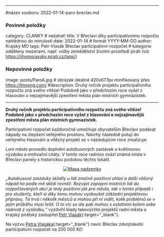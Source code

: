 
---
#název souboru: 2022-01-14-paro-breclav.md
### Povinné položky ###

category: CLANKY   # nešahat!
title: V Břeclavi díky participativnímu rozpočtu nahlédnou do minulosti
date: 2022-01-14   # formát YYYY-MM-DD
author: Krajský MO
tags: Petr-Vlasák Břeclav participativní-rozpočet  # kategorie odděleny mezerami, např. volby zemědělství životní-prostředí piráti (viz https://jihomoravsky.pirati.cz/tags/)

### Nepovinné položky ###
image: posts/ParoA.jpg # obrázek ideálně 420x677px minifikovaný přes https://tinypng.com/
#description: Druhý ročník projektu participativního rozpočtu zná svého vítěze! Podobně jako v předchozím roce vyšel z hlasování o nejzajímavější zpestření města plán místních gymnazistek.

---

**Druhý ročník projektu participativního rozpočtu zná svého vítěze! Podobně jako v předchozím roce vyšel z hlasování o nejzajímavější zpestření města plán místních gymnazistek.**

Participativní rozpočet každoročně umožňuje obyvatelům Břeclavi podávat nápady na zlepšení veřejného prostoru. Návrhy následně putují do veřejného hlasování a vítězný projekt se v následujícím roce zrealizuje. 

Loni město provedlo doplnění autobusových zastávek o květinovou výzdobu a motivační citáty. V tomto roce radnice osází známá místa v Břeclavi panely s historickou podobou těchto lokalit. 

<div style="text-align:center"><a href="https://a.pirati.cz/jihomoravsky/img/posts/ParoB.jpg" target="_blank">
<img src="https://a.pirati.cz/jihomoravsky/img/posts/ParoB.jpg" alt="Mapa nadzemky">

</a></div>

*„Autobusové zastávky sklidily u lidí značně pozitivní ohlas a další vítězný nápad ho podle mě sklidí rovněž. Rozvíjet zapojení místních lidí do rozpočtovaných akcí je tedy pozitivní jak pro město, tak v tomto případě i pro studenty, kteří si díky tomu mohou vyzkoušet základní projektovou přípravu. Ta trvá i několik měsíců a mohou při ní vidět, kolik problémů se v jejím průběhu musí řešit. O to víc se ale pak mohou s ostatními kolem sebe radovat z výsledku,“* vyzdvihl klady takovýchto projektů radní města a krajský pirátský zastupitel [Petr Vlasák](https://jihomoravsky.pirati.cz/lide/petr-vlasak/){:target="_blank"}.

Na výzvu [Petra Vlasáka](https://jihomoravsky.pirati.cz/lide/petr-vlasak/){:target="_blank"} navíc Břeclav zdvojnásobí participativní rozpočet na 200 000 Kč! 

